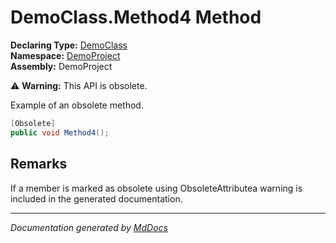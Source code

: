 ﻿<!--  
  <auto-generated>   
    The contents of this file were generated by a tool.  
    Changes to this file may be list if the file is regenerated  
  </auto-generated>   
-->

# DemoClass.Method4 Method

**Declaring Type:** [DemoClass](../index.md)  
**Namespace:** [DemoProject](../../index.md)  
**Assembly:** DemoProject

⚠️ **Warning:** This API is obsolete.

Example of an obsolete method.

```csharp
[Obsolete]
public void Method4();
```

## Remarks

If a member is marked as obsolete using ObsoleteAttributea warning is included in the generated documentation.

___

*Documentation generated by [MdDocs](https://github.com/ap0llo/mddocs)*
